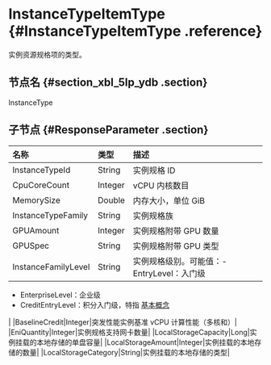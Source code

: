 # InstanceTypeItemType {#InstanceTypeItemType .reference}

实例资源规格项的类型。

## 节点名 {#section_xbl_5lp_ydb .section}

InstanceType

## 子节点 {#ResponseParameter .section}

|名称|类型|描述|
|:-|:-|:-|
|InstanceTypeId|String|实例规格 ID|
|CpuCoreCount|Integer|vCPU 内核数目|
|MemorySize|Double|内存大小，单位 GiB|
|InstanceTypeFamily|String|实例规格族|
|GPUAmount|Integer|实例规格附带 GPU 数量|
|GPUSpec|String|实例规格附带 GPU 类型|
|InstanceFamilyLevel|String|实例规格级别。可能值：-   EntryLevel：入门级
-   EnterpriseLevel：企业级
-   CreditEntryLevel：积分入门级，特指 [基本概念](../../../../intl.zh-CN/产品简介/实例/突发性能实例/基本概念.md#)

|
|BaselineCredit|Integer|突发性能实例基准 vCPU 计算性能（多核和）|
|EniQuantity|Integer|实例规格支持网卡数量|
|LocalStorageCapacity|Long|实例挂载的本地存储的单盘容量|
|LocalStorageAmount|Integer|实例挂载的本地存储的数量|
|LocalStorageCategory|String|实例挂载的本地存储的类型|

